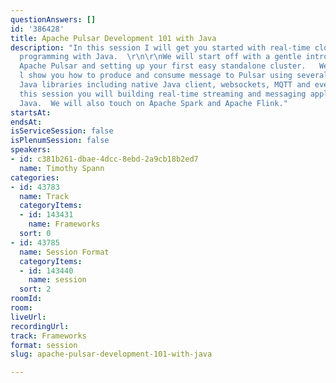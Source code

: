 ```yaml
---
questionAnswers: []
id: '386428'
title: Apache Pulsar Development 101 with Java
description: "In this session I will get you started with real-time cloud native streaming
  programming with Java.  \r\n\r\nWe will start off with a gentle introduction to
  Apache Pulsar and setting up your first easy standalone cluster.   We will then
  l show you how to produce and consume message to Pulsar using several different
  Java libraries including native Java client, websockets, MQTT and even Kafka.   \r\n\r\nAfter
  this session you will building real-time streaming and messaging applications with
  Java.  We will also touch on Apache Spark and Apache Flink."
startsAt: 
endsAt: 
isServiceSession: false
isPlenumSession: false
speakers:
- id: c381b261-dbae-4dcc-8ebd-2a9cb18b2ed7
  name: Timothy Spann
categories:
- id: 43783
  name: Track
  categoryItems:
  - id: 143431
    name: Frameworks
  sort: 0
- id: 43785
  name: Session Format
  categoryItems:
  - id: 143440
    name: session
  sort: 2
roomId: 
room: 
liveUrl: 
recordingUrl: 
track: Frameworks
format: session
slug: apache-pulsar-development-101-with-java

---
```

